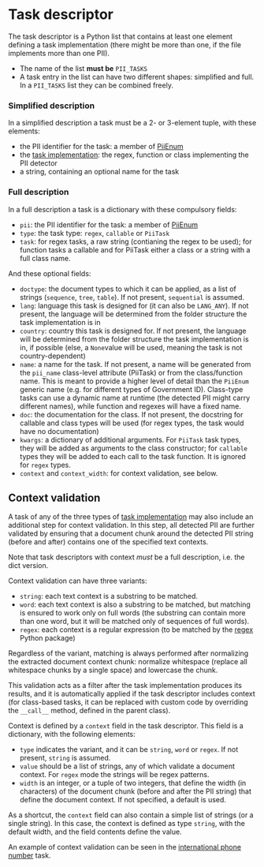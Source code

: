 # Task descriptor

The task descriptor is a Python list that contains at least one element
defining a task implementation (there might be more than one, if the file
implements more than one PII).

* The name of the list **must be** `PII_TASKS`
* A task entry in the list can have two different shapes: simplified and full.
  In a `PII_TASKS` list they can be combined freely.


### Simplified description

In a simplified description a task must be a 2- or 3-element tuple, with
these elements:
 - the PII identifier for the task: a member of [PiiEnum]
 - the [task implementation]: the regex, function or class implementing the PII
   detector
 - a string, containing an optional name for the task


### Full description

In a full description a task is a dictionary with these compulsory fields:
 * `pii`: the PII identifier for the task: a member of [PiiEnum]
 * `type`: the task type: `regex`, `callable` or `PiiTask`
 * `task`: for regex tasks, a raw string (contianing the regex to be used);
   for function tasks a callable and for PiiTask either a class or a string
   with a full class name.

And these optional fields:
 * `doctype`: the document types to which it can be applied, as a list of
   strings (`sequence`, `tree`, `table`). If not present, `sequential`
   is assumed.
 * `lang`: language this task is designed for (it can also be `LANG_ANY`). If
   not present, the language will be determined from the folder structure the
   task implementation is in
 * `country`: country this task is designed for. If not present, the language
   will be determined from the folder structure the task implementation is in,
   if possible (else, a `None`value will be used, meaning the task is not
   country-dependent)
 * `name`: a name for the task. If not present, a name will be generated from
   the `pii_name` class-level attribute (PiiTask) or from the class/function
   name.
   This is meant to provide a higher level of detail than the `PiiEnum`
   generic name (e.g. for different types of Government ID). Class-type tasks
   can use a dynamic name at runtime (the detected PII might carry different
   names), while function and regexes will have a fixed name.
 * `doc`: the documentation for the class. If not present, the docstring for
   callable and class types will be used (for regex types, the task would have
   no documentation)
 * `kwargs`: a dictionary of additional arguments. For `PiiTask` task types,
   they will be added as arguments to the class constructor; for `callable`
   types they will be added to each call to the task function. It is ignored
   for `regex` types.
 * `context` and `context_width`: for context validation, see below.


## Context validation

A task of any of the three types of [task implementation] may also include an
additional step for context validation. In this step, all detected PII are
further validated by ensuring that a document chunk around the detected PII
string (before and after) contains one of the specified text contexts.

Note that task descriptors with context *must* be a full description, i.e. the
dict version.

Context validation can have three variants:
 * `string`: each text context is a substring to be matched.
 * `word`: each text context is also a substring to be matched, but matching
   is ensured to work only on full words (the substring can contain more than
   one word, but it will be matched only of sequences of full words).
 * `regex`: each context is a regular expression (to be matched by the [regex]
   Python package)

Regardless of the variant, matching is always performed after normalizing
the extracted document context chunk: normalize whitespace (replace all
whitespace chunks by a single space) and lowercase the chunk.

This validation acts as a filter after the task implementation produces its
results, and it is automatically applied if the task descriptor includes
context (for class-based tasks, it can be replaced with custom code by
overriding the `__call__` method, defined in the parent class).

Context is defined by a `context` field in the task descriptor. This field
is a dictionary, with the following elements:
 * `type` indicates the variant, and it can be `string`, `word` or `regex`.
   If not present, `string` is assumed.
 * `value` should be a list of strings, any of which validate a document
   context. For `regex` mode the strings will be regex patterns.
 * `width` is an integer, or a tuple of two integers, that define
   the width (in characters) of the document chunk (before and after the PII
   string) that define the document context. If not specified, a default is
   used.

As a shortcut, the `context` field can also contain a simple list of strings
(or a single string). In this case, the context is defined as type `string`,
with the default width, and the field contents define the value.

An example of context validation can be seen in the [international phone
number] task.

[task implementation]: #task-implementation
[PiiEnum]: http://github.com/piisa/pii-data/src/pii_data/types/piienum.py
[test/unit/lang]: ../test/unit/lang
[international phone number]: ../test/taux/modules/en/any/international_phone_number.py

[ISO 639-1]: https://en.wikipedia.org/wiki/List_of_ISO_639-1_codes
[ISO 3166-1]: https://en.wikipedia.org/wiki/ISO_3166-1_alpha-2
[regex]: https://github.com/mrabarnett/mrab-regex
